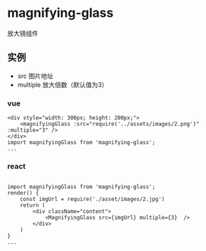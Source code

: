 # magnifying-glass
放大镜组件

## 实例
- src 图片地址
- multiple 放大倍数（默认值为3）
### vue
```
<div style="width: 300px; height: 200px;">
    <magnifyingGlass :src="require('../assets/images/2.png')" :multiple="3" />
</div>
import magnifyingGlass from 'magnifying-glass';
...
```
### react
```

import magnifyingGlass from 'magnifying-glass';
render() {
    const imgUrl = require('./asset/images/2.jpg')
    return (
        <div className="content">
            <MagnifyingGlass src={imgUrl} multiple={3}  />
        </div>
    )
}
...
```
